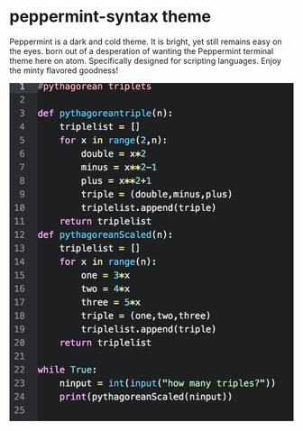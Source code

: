 # peppermint-syntax theme

Peppermint is a dark and cold theme. It is bright, yet still remains easy on the eyes.
born out of a desperation of wanting the Peppermint terminal theme here on atom.
Specifically designed for scripting languages.
Enjoy the minty flavored goodness!

![screenshot](https://github.com/eshanmind/peppermint-syntax/blob/master/peppermint-screenshot.png)
